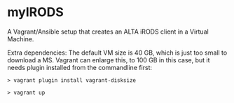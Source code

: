 # myIRODS
A Vagrant/Ansible setup that creates an ALTA iRODS client in a Virtual Machine.

Extra dependencies:
The default VM size is 40 GB, which is just too small to download a MS.
Vagrant can enlarge this, to 100 GB in this case, but it needs plugin installed from the commandline first:

``> vagrant plugin install vagrant-disksize``

``> vagrant up``